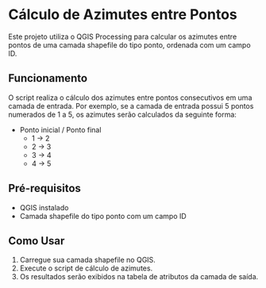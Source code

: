 # Cálculo de Azimutes entre Pontos

Este projeto utiliza o QGIS Processing para calcular os azimutes entre pontos de uma camada shapefile do tipo ponto, ordenada com um campo ID.

## Funcionamento

O script realiza o cálculo dos azimutes entre pontos consecutivos em uma camada de entrada. Por exemplo, se a camada de entrada possui 5 pontos numerados de 1 a 5, os azimutes serão calculados da seguinte forma:

- Ponto inicial / Ponto final
  - 1 -> 2
  - 2 -> 3
  - 3 -> 4
  - 4 -> 5

## Pré-requisitos

- QGIS instalado
- Camada shapefile do tipo ponto com um campo ID

## Como Usar

1. Carregue sua camada shapefile no QGIS.
2. Execute o script de cálculo de azimutes.
3. Os resultados serão exibidos na tabela de atributos da camada de saída.

